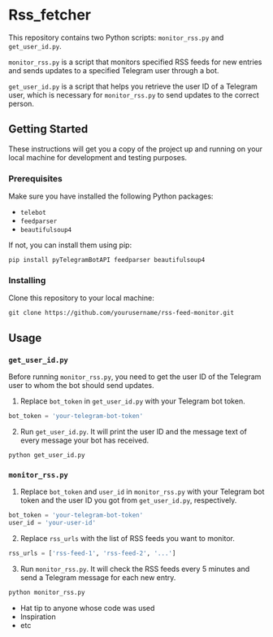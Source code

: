 # Rss_fetcher

This repository contains two Python scripts: `monitor_rss.py` and `get_user_id.py`. 

`monitor_rss.py` is a script that monitors specified RSS feeds for new entries and sends updates to a specified Telegram user through a bot. 

`get_user_id.py` is a script that helps you retrieve the user ID of a Telegram user, which is necessary for `monitor_rss.py` to send updates to the correct person.

## Getting Started

These instructions will get you a copy of the project up and running on your local machine for development and testing purposes.

### Prerequisites

Make sure you have installed the following Python packages:

* `telebot`
* `feedparser`
* `beautifulsoup4`

If not, you can install them using pip:
```
pip install pyTelegramBotAPI feedparser beautifulsoup4
```

### Installing

Clone this repository to your local machine:

```
git clone https://github.com/yourusername/rss-feed-monitor.git
```

## Usage

### `get_user_id.py`

Before running `monitor_rss.py`, you need to get the user ID of the Telegram user to whom the bot should send updates. 

1. Replace `bot_token` in `get_user_id.py` with your Telegram bot token.

```python
bot_token = 'your-telegram-bot-token'
```

2. Run `get_user_id.py`. It will print the user ID and the message text of every message your bot has received. 

```bash
python get_user_id.py
```

### `monitor_rss.py`

1. Replace `bot_token` and `user_id` in `monitor_rss.py` with your Telegram bot token and the user ID you got from `get_user_id.py`, respectively.

```python
bot_token = 'your-telegram-bot-token'
user_id = 'your-user-id'
```

2. Replace `rss_urls` with the list of RSS feeds you want to monitor.

```python
rss_urls = ['rss-feed-1', 'rss-feed-2', '...']
```

3. Run `monitor_rss.py`. It will check the RSS feeds every 5 minutes and send a Telegram message for each new entry.

```bash
python monitor_rss.py
```

* Hat tip to anyone whose code was used
* Inspiration
* etc
